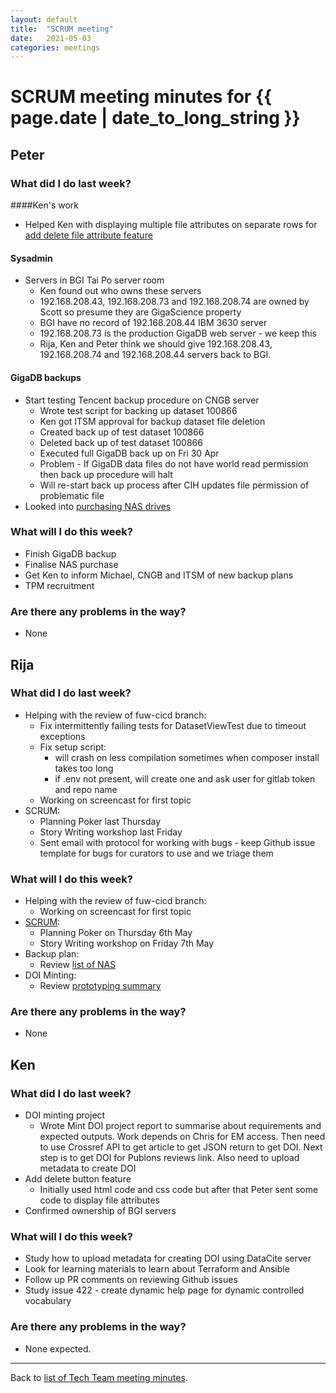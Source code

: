 ```yaml
---
layout: default
title:  "SCRUM meeting"
date:   2021-05-03
categories: meetings
---
```

# SCRUM meeting minutes for {{ page.date | date_to_long_string }}

## Peter

### What did I do last week?

####Ken's work
* Helped Ken with displaying multiple file attributes on separate rows for 
  [add delete file attribute feature](https://github.com/gigascience/gigadb-website/pull/503)

#### Sysadmin
* Servers in BGI Tai Po server room
  * Ken found out who owns these servers
  * 192.168.208.43, 192.168.208.73 and 192.168.208.74 are owned by Scott so 
    presume they are GigaScience property
  * BGI have no record of 192.168.208.44 IBM 3630 server
  * 192.168.208.73 is the production GigaDB web server - we keep this
  * Rija, Ken and Peter think we should give 192.168.208.43, 192.168.208.74 and 
    192.168.208.44 servers back to BGI. 
    
#### GigaDB backups
* Start testing Tencent backup procedure on CNGB server
  * Wrote test script for backing up dataset 100866
  * Ken got ITSM approval for backup dataset file deletion
  * Created back up of test dataset 100866
  * Deleted back up of test dataset 100866
  * Executed full GigaDB back up on Fri 30 Apr
  * Problem - If GigaDB data files do not have world read permission then back 
    up procedure will halt
  * Will re-start back up process after CIH updates file permission of 
    problematic file
* Looked into [purchasing NAS drives](https://docs.google.com/spreadsheets/d/1CNNo5YmI3POHtppB9lI4sSwP9dhPhc4Oi-hTGsNpSzo)

### What will I do this week?
* Finish GigaDB backup
* Finalise NAS purchase
* Get Ken to inform Michael, CNGB and ITSM of new backup plans
* TPM recruitment


### Are there any problems in the way?
* None

## Rija

### What did I do last week?
* Helping with the review of fuw-cicd branch:
  * Fix intermittently failing tests for DatasetViewTest due to timeout 
    exceptions
  * Fix setup script:
    * will crash on less compilation sometimes when composer install takes too 
      long
    * if .env not present, will create one and ask user for gitlab token and 
      repo name
  * Working on screencast for first topic
* SCRUM:
  * Planning Poker last Thursday
  * Story Writing workshop last Friday
  * Sent email with protocol for working with bugs - keep Github issue template
    for bugs for curators to use and we triage them

### What will I do this week?
* Helping with the review of fuw-cicd branch:
  * Working on screencast for first topic
* [SCRUM](https://github.com/orgs/gigascience/projects/1?fullscreen=true):
  * Planning Poker on Thursday 6th May
  * Story Writing workshop on Friday 7th May
* Backup plan:
  * Review [list of NAS](https://docs.google.com/spreadsheets/d/1CNNo5YmI3POHtppB9lI4sSwP9dhPhc4Oi-hTGsNpSzo/edit?usp=sharing)
* DOI Minting:
  * Review [prototyping summary](https://docs.google.com/document/d/1HY7hvnhn0-dgpJadVNkh9QlLEWB7i9fFZwjkOXodA-g/edit?usp=sharing)

### Are there any problems in the way?
* None

## Ken

### What did I do last week?
* DOI minting project
  * Wrote Mint DOI project report to summarise about requirements and expected 
    outputs. Work depends on Chris for EM access. Then need to use Crossref API 
    to get article to get JSON return to get DOI. Next step is to get DOI for 
    Publons reviews link. Also need to upload metadata to create DOI
* Add delete button feature
  * Initially used html code and css code but after that Peter sent some code to 
    display file attributes
* Confirmed ownership of BGI servers

### What will I do this week?
* Study how to upload metadata for creating DOI using DataCite server
* Look for learning materials to learn about Terraform and Ansible
* Follow up PR comments on reviewing Github issues
* Study issue 422 - create dynamic help page for dynamic controlled vocabulary

### Are there any problems in the way?
* None expected.

<hr>

Back to [list of Tech Team meeting minutes][scrum-meetings].

[scrum-meetings]: /techteam/index.html
